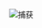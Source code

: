 
![捕获](https://github.com/kexiankun/imgui_cmake/assets/76856151/deadc97d-7a94-4bb5-9b84-291dc84a73e1)
